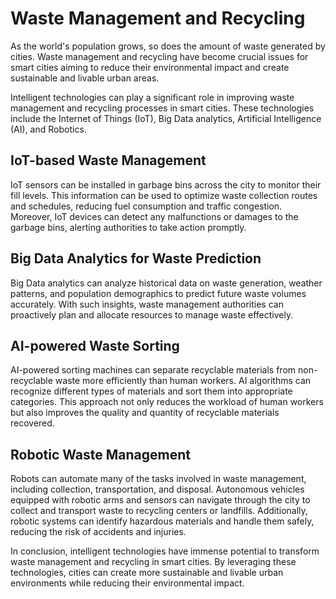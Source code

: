 Waste Management and Recycling
===================================================================================================

As the world's population grows, so does the amount of waste generated by cities. Waste management and recycling have become crucial issues for smart cities aiming to reduce their environmental impact and create sustainable and livable urban areas.

Intelligent technologies can play a significant role in improving waste management and recycling processes in smart cities. These technologies include the Internet of Things (IoT), Big Data analytics, Artificial Intelligence (AI), and Robotics.

IoT-based Waste Management
--------------------------

IoT sensors can be installed in garbage bins across the city to monitor their fill levels. This information can be used to optimize waste collection routes and schedules, reducing fuel consumption and traffic congestion. Moreover, IoT devices can detect any malfunctions or damages to the garbage bins, alerting authorities to take action promptly.

Big Data Analytics for Waste Prediction
---------------------------------------

Big Data analytics can analyze historical data on waste generation, weather patterns, and population demographics to predict future waste volumes accurately. With such insights, waste management authorities can proactively plan and allocate resources to manage waste effectively.

AI-powered Waste Sorting
------------------------

AI-powered sorting machines can separate recyclable materials from non-recyclable waste more efficiently than human workers. AI algorithms can recognize different types of materials and sort them into appropriate categories. This approach not only reduces the workload of human workers but also improves the quality and quantity of recyclable materials recovered.

Robotic Waste Management
------------------------

Robots can automate many of the tasks involved in waste management, including collection, transportation, and disposal. Autonomous vehicles equipped with robotic arms and sensors can navigate through the city to collect and transport waste to recycling centers or landfills. Additionally, robotic systems can identify hazardous materials and handle them safely, reducing the risk of accidents and injuries.

In conclusion, intelligent technologies have immense potential to transform waste management and recycling in smart cities. By leveraging these technologies, cities can create more sustainable and livable urban environments while reducing their environmental impact.
